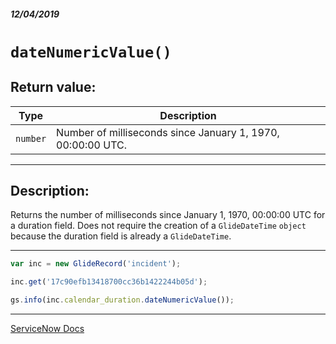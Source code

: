 ##### 12/04/2019
# `dateNumericValue()`

## Return value:
| Type | Description |
|---|---|
| `number` | Number of milliseconds since January 1, 1970, 00:00:00 UTC. |

---

## Description:
Returns the number of milliseconds since January 1, 1970, 00:00:00 UTC for a duration field.  Does not require the creation of a `GlideDateTime` `object` because the duration field is already a `GlideDateTime`.

---

```js
var inc = new GlideRecord('incident');

inc.get('17c90efb13418700cc36b1422244b05d');

gs.info(inc.calendar_duration.dateNumericValue());
```

---

[ServiceNow Docs](https://developer.servicenow.com/app.do#!/api_doc?v=newyork&id=SGE-dateNumericValue)